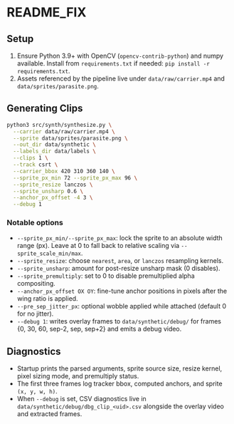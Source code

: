 # README_FIX

## Setup
1. Ensure Python 3.9+ with OpenCV (`opencv-contrib-python`) and numpy available. Install from `requirements.txt` if needed: `pip install -r requirements.txt`.
2. Assets referenced by the pipeline live under `data/raw/carrier.mp4` and `data/sprites/parasite.png`.

## Generating Clips
```bash
python3 src/synth/synthesize.py \
  --carrier data/raw/carrier.mp4 \
  --sprite data/sprites/parasite.png \
  --out_dir data/synthetic \
  --labels_dir data/labels \
  --clips 1 \
  --track csrt \
  --carrier_bbox 420 310 360 140 \
  --sprite_px_min 72 --sprite_px_max 96 \
  --sprite_resize lanczos \
  --sprite_unsharp 0.6 \
  --anchor_px_offset -4 3 \
  --debug 1
```

### Notable options
- `--sprite_px_min/--sprite_px_max`: lock the sprite to an absolute width range (px). Leave at 0 to fall back to relative scaling via `--sprite_scale_min/max`.
- `--sprite_resize`: choose `nearest`, `area`, or `lanczos` resampling kernels.
- `--sprite_unsharp`: amount for post-resize unsharp mask (0 disables).
- `--sprite_premultiply`: set to 0 to disable premultiplied alpha compositing.
- `--anchor_px_offset OX OY`: fine-tune anchor positions in pixels after the wing ratio is applied.
- `--pre_sep_jitter_px`: optional wobble applied while attached (default 0 for no jitter).
- `--debug 1`: writes overlay frames to `data/synthetic/debug/` for frames {0, 30, 60, sep-2, sep, sep+2} and emits a debug video.

## Diagnostics
- Startup prints the parsed arguments, sprite source size, resize kernel, pixel sizing mode, and premultiply status.
- The first three frames log tracker bbox, computed anchors, and sprite `(x, y, w, h)`.
- When `--debug` is set, CSV diagnostics live in `data/synthetic/debug/dbg_clip_<uid>.csv` alongside the overlay video and extracted frames.
